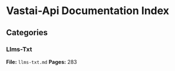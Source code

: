 # Vastai-Api Documentation Index

## Categories

### Llms-Txt
**File:** `llms-txt.md`
**Pages:** 283
